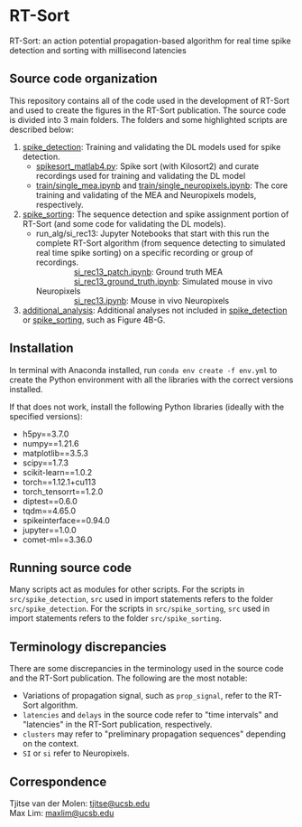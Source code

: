# RT-Sort
RT-Sort: an action potential propagation-based algorithm for real time spike detection and sorting with millisecond latencies

## Source code organization
This repository contains all of the code used in the development of RT-Sort and used to create the figures in the RT-Sort publication. The source code is divided into 3 main folders. The folders and some highlighted scripts are described below: 
1. [spike_detection](src/spike_detection): Training and validating the DL models used for spike detection.
    - [spikesort_matlab4.py](src/spike_detection/spikesort_matlab4.py): Spike sort (with Kilosort2) and curate recordings used for training and validating the DL model 
    - [train/single_mea.ipynb](src/spike_detection/train/single_mea.ipynb) and [train/single_neuropixels.ipynb](src/spike_detection/train/single_neuropixels.ipynb): The core training and validating of the MEA and Neuropixels models, respectively.
2. [spike_sorting](src/spike_sorting): The sequence detection and spike assignment portion of RT-Sort (and some code for validating the DL models).
    - run_alg/si_rec13: Jupyter Notebooks that start with this run the complete RT-Sort algorithm (from sequence detecting to simulated real time spike sorting) on a specific recording or group of recordings.
<br>&nbsp;&nbsp;&nbsp;&nbsp;&nbsp;&nbsp;&nbsp;&nbsp;&nbsp;&nbsp;&nbsp;&nbsp;&nbsp;&nbsp;&nbsp;&nbsp;
[si_rec13_patch.ipynb](src/spike_sorting/run_alg/si_rec13_patch.ipynb): Ground truth MEA
<br>&nbsp;&nbsp;&nbsp;&nbsp;&nbsp;&nbsp;&nbsp;&nbsp;&nbsp;&nbsp;&nbsp;&nbsp;&nbsp;&nbsp;&nbsp;&nbsp;
[si_rec13_ground_truth.ipynb](src/spike_sorting/run_alg/si_rec13_ground_truth.ipynb): Simulated mouse in vivo Neuropixels
<br>&nbsp;&nbsp;&nbsp;&nbsp;&nbsp;&nbsp;&nbsp;&nbsp;&nbsp;&nbsp;&nbsp;&nbsp;&nbsp;&nbsp;&nbsp;&nbsp;
[si_rec13.ipynb](src/spike_sorting/run_alg/si_rec13.ipynb): Mouse in vivo Neuropixels
1. [additional_analysis](src/additional_analysis): Additional analyses not included in [spike_detection](src/spike_detection) or [spike_sorting](src/spike_sorting), such as Figure 4B-G.

## Installation
In terminal with Anaconda installed, run ```conda env create -f env.yml``` to create the Python environment with all the libraries with the correct versions installed.<br>

If that does not work, install the following Python libraries (ideally with the specified versions):
- h5py==3.7.0
- numpy==1.21.6
- matplotlib==3.5.3
- scipy==1.7.3
- scikit-learn==1.0.2
- torch==1.12.1+cu113
- torch_tensorrt==1.2.0
- diptest==0.6.0
- tqdm==4.65.0
- spikeinterface==0.94.0
- jupyter==1.0.0
- comet-ml==3.36.0

## Running source code
Many scripts act as modules for other scripts. For the scripts in ```src/spike_detection```, ```src``` used in import statements refers to the folder ```src/spike_detection```. For the scripts in ```src/spike_sorting```, ```src``` used in import statements refers to the folder ```src/spike_sorting```.

## Terminology discrepancies
There are some discrepancies in the terminology used in the source code and the RT-Sort publication. The following are the most notable:
- Variations of propagation signal, such as ```prop_signal```, refer to the RT-Sort algorithm.
- ```latencies``` and ```delays``` in the source code refer to "time intervals" and  "latencies" in the RT-Sort publication, respectively.
- ```clusters``` may refer to "preliminary propagation sequences" depending on the context.
- ```SI``` or ```si``` refer to Neuropixels.

## Correspondence
Tjitse van der Molen: tjitse@ucsb.edu<br>
Max Lim: maxlim@ucsb.edu
